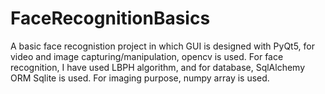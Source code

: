 # FaceRecognitionBasics
A basic face recognistion project in which GUI is designed with PyQt5, for video and image capturing/manipulation, opencv is used. For face recognition, I have used LBPH algorithm, and for database, SqlAlchemy ORM Sqlite is used. For imaging purpose, numpy array is used.
